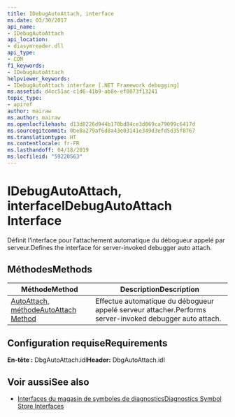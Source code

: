 ```yaml
---
title: IDebugAutoAttach, interface
ms.date: 03/30/2017
api_name:
- IDebugAutoAttach
api_location:
- diasymreader.dll
api_type:
- COM
f1_keywords:
- IDebugAutoAttach
helpviewer_keywords:
- IDebugAutoAttach interface [.NET Framework debugging]
ms.assetid: d4cc51ac-c1d6-41b9-ab8e-ef0073f13241
topic_type:
- apiref
author: mairaw
ms.author: mairaw
ms.openlocfilehash: d13d8226d944b170bd84ce3d069ca79099c6417d
ms.sourcegitcommit: 0be8a279af6d8a43e03141e349d3efd5d35f8767
ms.translationtype: HT
ms.contentlocale: fr-FR
ms.lasthandoff: 04/18/2019
ms.locfileid: "59220563"
---
```

# <a name="idebugautoattach-interface"></a><span data-ttu-id="1f467-102">IDebugAutoAttach, interface</span><span class="sxs-lookup"><span data-stu-id="1f467-102">IDebugAutoAttach Interface</span></span>
<span data-ttu-id="1f467-103">Définit l’interface pour l’attachement automatique du débogueur appelé par serveur.</span><span class="sxs-lookup"><span data-stu-id="1f467-103">Defines the interface for server-invoked debugger auto attach.</span></span>  
  
## <a name="methods"></a><span data-ttu-id="1f467-104">Méthodes</span><span class="sxs-lookup"><span data-stu-id="1f467-104">Methods</span></span>  
  
|<span data-ttu-id="1f467-105">Méthode</span><span class="sxs-lookup"><span data-stu-id="1f467-105">Method</span></span>|<span data-ttu-id="1f467-106">Description</span><span class="sxs-lookup"><span data-stu-id="1f467-106">Description</span></span>|  
|------------|-----------------|  
|[<span data-ttu-id="1f467-107">AutoAttach, méthode</span><span class="sxs-lookup"><span data-stu-id="1f467-107">AutoAttach Method</span></span>](../../../../docs/framework/unmanaged-api/diagnostics/idebugautoattach-autoattach-method.md)|<span data-ttu-id="1f467-108">Effectue automatique du débogueur appelé serveur attacher.</span><span class="sxs-lookup"><span data-stu-id="1f467-108">Performs server-invoked debugger auto attach.</span></span>|  
  
## <a name="requirements"></a><span data-ttu-id="1f467-109">Configuration requise</span><span class="sxs-lookup"><span data-stu-id="1f467-109">Requirements</span></span>  
 <span data-ttu-id="1f467-110">**En-tête :** DbgAutoAttach.idl</span><span class="sxs-lookup"><span data-stu-id="1f467-110">**Header:** DbgAutoAttach.idl</span></span>  
  
## <a name="see-also"></a><span data-ttu-id="1f467-111">Voir aussi</span><span class="sxs-lookup"><span data-stu-id="1f467-111">See also</span></span>

- [<span data-ttu-id="1f467-112">Interfaces du magasin de symboles de diagnostics</span><span class="sxs-lookup"><span data-stu-id="1f467-112">Diagnostics Symbol Store Interfaces</span></span>](../../../../docs/framework/unmanaged-api/diagnostics/diagnostics-symbol-store-interfaces.md)
